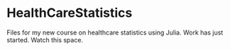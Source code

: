 # HealthCareStatistics

Files for my new course on healthcare statistics using Julia.  Work has just started.  Watch this space.
